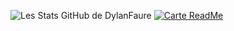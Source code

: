 ![Les Stats GitHub de DylanFaure](https://github-readme-stats.vercel.app/api?username=DylanFaure&count_private=true&show_icons=true&theme=radical)
[![Carte ReadMe](https://github-readme-stats.vercel.app/api/pin/?username=DylanFaure&repo=TheGreatParty)](https://github.com/DylanFaure/github-readme-stats)
